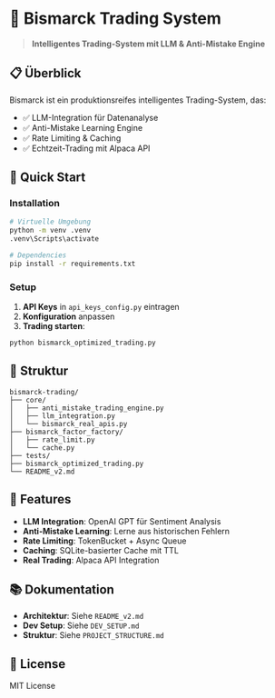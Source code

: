 # 🤖 Bismarck Trading System

> **Intelligentes Trading-System mit LLM & Anti-Mistake Engine**

## 📋 Überblick

Bismarck ist ein produktionsreifes intelligentes Trading-System, das:
- ✅ LLM-Integration für Datenanalyse
- ✅ Anti-Mistake Learning Engine
- ✅ Rate Limiting & Caching
- ✅ Echtzeit-Trading mit Alpaca API

## 🚀 Quick Start

### Installation

```bash
# Virtuelle Umgebung
python -m venv .venv
.venv\Scripts\activate

# Dependencies
pip install -r requirements.txt
```

### Setup

1. **API Keys** in `api_keys_config.py` eintragen
2. **Konfiguration** anpassen
3. **Trading starten**:

```bash
python bismarck_optimized_trading.py
```

## 📁 Struktur

```
bismarck-trading/
├── core/
│   ├── anti_mistake_trading_engine.py
│   ├── llm_integration.py
│   └── bismarck_real_apis.py
├── bismarck_factor_factory/
│   ├── rate_limit.py
│   └── cache.py
├── tests/
├── bismarck_optimized_trading.py
└── README_v2.md
```

## 🎯 Features

- **LLM Integration**: OpenAI GPT für Sentiment Analysis
- **Anti-Mistake Learning**: Lerne aus historischen Fehlern
- **Rate Limiting**: TokenBucket + Async Queue
- **Caching**: SQLite-basierter Cache mit TTL
- **Real Trading**: Alpaca API Integration

## 📚 Dokumentation

- **Architektur**: Siehe `README_v2.md`
- **Dev Setup**: Siehe `DEV_SETUP.md`
- **Struktur**: Siehe `PROJECT_STRUCTURE.md`

## 📄 License

MIT License
